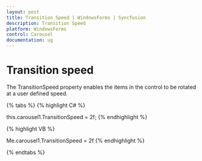 ```yaml
---
layout: post
title: Transition Speed | WindowsForms | Syncfusion
description: Transition Speed
platform: WindowsForms
control: Carousel
documentation: ug
---
```


# Transition speed

The TransitionSpeed property enables the items in the control to be rotated at a user defined speed.

{% tabs %}
{% highlight C# %}


this.carousel1.TransitionSpeed = 2f;
{% endhighlight %}

{% highlight VB %}


Me.carousel1.TransitionSpeed = 2f
{% endhighlight %}

{% endtabs %}
